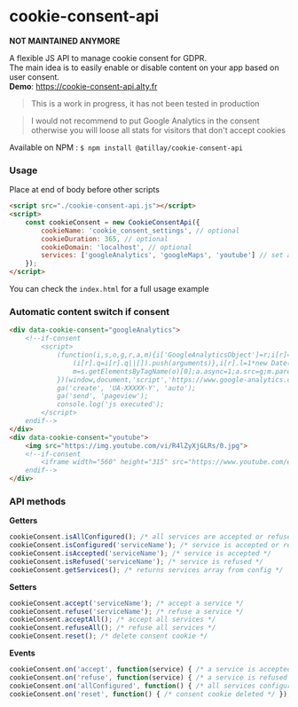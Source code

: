 # cookie-consent-api

**NOT MAINTAINED ANYMORE**

A flexible JS API to manage cookie consent for GDPR.  
The main idea is to easily enable or disable content on your app based on user consent.  
**Demo**: https://cookie-consent-api.alty.fr
> This is a work in progress, it has not been tested in production

> I would not recommend to put Google Analytics in the consent otherwise you will loose all stats for visitors that don't accept cookies

Available on NPM : `$ npm install @atillay/cookie-consent-api`

### Usage
Place at end of body before other scripts
```html
<script src="./cookie-consent-api.js"></script>
<script>
    const cookieConsent = new CookieConsentApi({
        cookieName: 'cookie_consent_settings', // optional
        cookieDuration: 365, // optional
        cookieDomain: 'localhost', // optional
        services: ['googleAnalytics', 'googleMaps', 'youtube'] // set a unique key for each service   
    });
</script>
```
You can check the `index.html` for a full usage example

### Automatic content switch if consent
```html 
<div data-cookie-consent="googleAnalytics">
    <!--if-consent
        <script>
            (function(i,s,o,g,r,a,m){i['GoogleAnalyticsObject']=r;i[r]=i[r]||function(){
                (i[r].q=i[r].q||[]).push(arguments)},i[r].l=1*new Date();a=s.createElement(o),
                m=s.getElementsByTagName(o)[0];a.async=1;a.src=g;m.parentNode.insertBefore(a,m)
            })(window,document,'script','https://www.google-analytics.com/analytics.js','ga');
            ga('create', 'UA-XXXXX-Y', 'auto');
            ga('send', 'pageview');
            console.log('js executed');
        </script>
    endif-->
</div>
<div data-cookie-consent="youtube">
    <img src="https://img.youtube.com/vi/R4lZyXjGLRs/0.jpg">
    <!--if-consent  
        <iframe width="560" height="315" src="https://www.youtube.com/embed/R4lZyXjGLRs"></iframe>
    endif-->
</div>
```

### API methods

**Getters**
```javascript
cookieConsent.isAllConfigured(); /* all services are accepted or refused */ 
cookieConsent.isConfigured('serviceName'); /* service is accepted or refused */ 
cookieConsent.isAccepted('serviceName'); /* service is accepted */ 
cookieConsent.isRefused('serviceName'); /* service is refused */ 
cookieConsent.getServices(); /* returns services array from config */
```

**Setters**
```javascript
cookieConsent.accept('serviceName'); /* accept a service */
cookieConsent.refuse('serviceName'); /* refuse a service */
cookieConsent.acceptAll(); /* accept all services */
cookieConsent.refuseAll(); /* refuse all services */
cookieConsent.reset(); /* delete consent cookie */
```

**Events**
```javascript
cookieConsent.on('accept', function(service) { /* a service is accepted */ });
cookieConsent.on('refuse', function(service) { /* a service is refused */ });
cookieConsent.on('allConfigured', function() { /* all services configured */ });
cookieConsent.on('reset', function() { /* consent cookie deleted */ });
```
